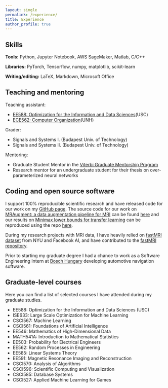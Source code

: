 ```yaml
---
layout: single
permalink: /experience/
title: Experience
author_profile: true
---
```


## Skills
**Tools:** Python, Jupyter Notebook, AWS SageMaker, Matlab, C/C++

**Libraries:** PyTorch, Tensorflow, numpy, matplotlib, scikit-learn

**Writing/editing:** LaTeX, Markdown, Microsoft Office

## Teaching and mentoring
Teaching assistant:
- [EE588: Optimization for the Information and Data Sciences](https://classes.usc.edu/term-20173/course/ee-588/)(USC)
- [ECE562: Computer Organization](https://courses.unh.edu/class/201750/51313)(UNH)

Grader:
- Signals and Systems I. (Budapest Univ. of Technology)
- Signals and Systems II. (Budapest Univ. of Technology)

Mentoring:
- Graduate Student Mentor in the [Viterbi Graduate Mentorship Program](https://viterbigrad.usc.edu/student-life/viterbi-mentorship/)
- Research mentor for an undergraduate student for their thesis on over-parameterized neural networks

## Coding and open source software
I support 100% reproducible scientific research and have released code for our work on my [GitHub page](https://github.com/z-fabian). The source code for our work on [MRAugment: a data augmentation pipeline for MRI](/publications/2021-07-01-data-augmentation-for-deep-learning) can be found [here](https://github.com/z-fabian/MRAugment) and our results on [Minimax lower bounds for transfer learning](/publications/2020-12-12-minimax-lower-bounds-for-transfer-learning) can be reproduced using the repo [here](https://github.com/z-fabian/TransferLowerbounds).

During my research projects with MRI data, I have heavily relied on [fastMRI dataset](https://fastmri.org/) from NYU and Facebook AI, and have contributed to the [fastMRI repository](https://github.com/facebookresearch/fastMRI).  

Prior to starting my graduate degree I had a chance to work as a Software Engineering Intern at [Bosch Hungary](https://www.bosch.hu/en/) developing automotive navigation software.

## Graduate-level courses
Here you can find a list of selected courses I have attended during my graduate studies.
- EE588: Optimization for the Information and Data Sciences (USC)
- ISE633: Large Scale Optimization for Machine Learning
- CSCI567: Machine Learning
- CSCI561: Foundations of Artificial Intelligence
- EE546: Mathematics of High-Dimensional Data
- MATH541A: Introduction to Mathematical Statistics
- EE503: Probability for Electrical Engineers
- EE562: Random Processes in Engineering
- EE585: Linear Systems Theory
- EE591: Magnetic Resonance Imaging and Reconstruction
- CSCI570: Analysis of Algorithms
- CSCI596: Scientific Computing and Visualization
- CSCI585: Database Systems
- CSCI527: Applied Machine Learning for Games
